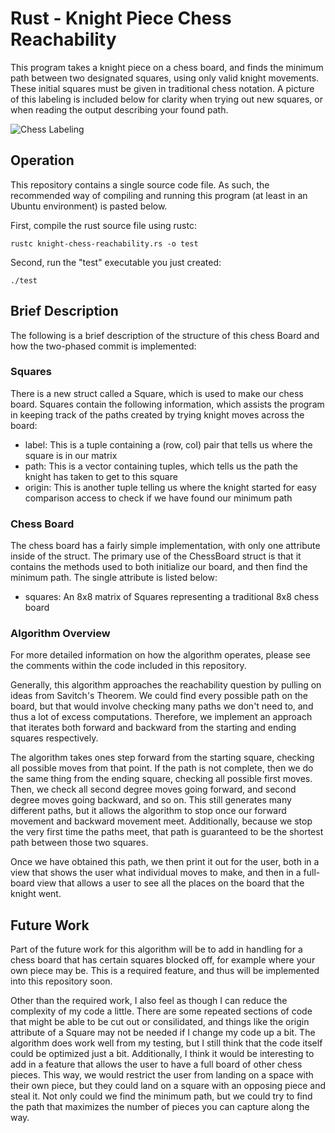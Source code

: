 # Rust - Knight Piece Chess Reachability

This program takes a knight piece on a chess board, and finds the minimum path between two designated squares, using only valid knight movements. These initial squares must be given in traditional chess notation. A picture of this labeling is included below for clarity when trying out new squares, or when reading the output describing your found path.

![Chess Labeling](https://github.com/LoganMunoz16/knight-chess-reachability/assets/59589283/59ee6db6-9504-4258-ae34-93f7b5fcc8f2)

## Operation
This repository contains a single source code file. As such, the recommended way of compiling and running this program (at least in an Ubuntu environment) is pasted below.

First, compile the rust source file using rustc:
```
rustc knight-chess-reachability.rs -o test
```

Second, run the "test" executable you just created:
```
./test
```

## Brief Description

The following is a brief description of the structure of this chess Board and how the two-phased commit is implemented:

### Squares
There is a new struct called a Square, which is used to make our chess board. Squares contain the following information, which assists the program in keeping track of the paths created by trying knight moves across the board:

* label: This is a tuple containing a (row, col) pair that tells us where the square is in our matrix
* path: This is a vector containing tuples, which tells us the path the knight has taken to get to this square
* origin: This is another tuple telling us where the knight started for easy comparison access to check if we have found our minimum path

### Chess Board
The chess board has a fairly simple implementation, with only one attribute inside of the struct. The primary use of the ChessBoard struct is that it contains the methods used to both initialize our board, and then find the minimum path. The single attribute is listed below:

* squares: An 8x8 matrix of Squares representing a traditional 8x8 chess board

### Algorithm Overview
For more detailed information on how the algorithm operates, please see the comments within the code included in this repository.

Generally, this algorithm approaches the reachability question by pulling on ideas from Savitch's Theorem. We could find every possible path on the board, but that would involve checking many paths we don't need to, and thus a lot of excess computations. Therefore, we implement an approach that iterates both forward and backward from the starting and ending squares respectively. 

The algorithm takes ones step forward from the starting square, checking all possible moves from that point. If the path is not complete, then we do the same thing from the ending square, checking all possible first moves. Then, we check all second degree moves going forward, and second degree moves going backward, and so on. This still generates many different paths, but it allows the algorithm to stop once our forward movement and backward movement meet. Additionally, because we stop the very first time the paths meet, that path is guaranteed to be the shortest path between those two squares.

Once we have obtained this path, we then print it out for the user, both in a view that shows the user what individual moves to make, and then in a full-board view that allows a user to see all the places on the board that the knight went.

## Future Work
Part of the future work for this algorithm will be to add in handling for a chess board that has certain squares blocked off, for example where your own piece may be. This is a required feature, and thus will be implemented into this repository soon.

Other than the required work, I also feel as though I can reduce the complexity of my code a little. There are some repeated sections of code that might be able to be cut out or consilidated, and things like the origin attribute of a Square may not be needed if I change my code up a bit. The algorithm does work well from my testing, but I still think that the code itself could be optimized just a bit. Additionally, I think it would be interesting to add in a feature that allows the user to have a full board of other chess pieces. This way, we would restrict the user from landing on a space with their own piece, but they could land on a square with an opposing piece and steal it. Not only could we find the minimum path, but we could try to find the path that maximizes the number of pieces you can capture along the way.

